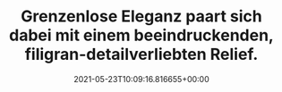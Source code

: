 ---
date: '2021-05-23T10:09:16.816655+00:00'
found_at: '2014-12-31'
found_url: http://www.villeroy-boch.de/produkte/tischkultur/kollektionen/cellini.html
title: 'Grenzenlose Eleganz paart sich dabei mit einem beeindruckenden, filigran-detailverliebten
  Relief. '
---